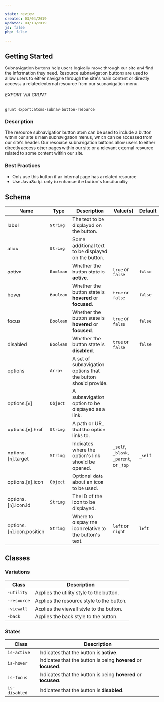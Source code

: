 ```yaml
---

state: review
created: 03/04/2019
updated: 03/18/2019
js: false
php: false

---
```


## Getting Started

Subnavigation buttons help users logically move through our site and find the information they need. Resource subnavigation buttons are used to allow users to either navigate through the site's main content or directly accesss a related external resource from our subnavigation menu.

###### EXPORT VIA GRUNT

```
grunt export:atoms-subnav-button-resource
```


### Description

The resource subnavigation button atom can be used to include a button within our site's main subnavigation menus, which can be accessed from our site's header. Our resource subnavigation buttons allow users to either directly access other pages within our site or a relevant external resource related to some content within our site.


### Best Practices

- Only use this button if an internal page has a related resource
- Use JavaScript only to enhance the button's functionality


## Schema

| Name                          | Type      | Description                                                     | Value(s)                                | Default     |
|-------------------------------|-----------|-----------------------------------------------------------------|-----------------------------------------|-------------|
| label                         | `String`  | The text to be displayed on the button.                         |                                         |             |
| alias                         | `String`  | Some additional text to be displayed on the button.             |                                         |             |
| active                        | `Boolean` | Whether the button state is **active**.                         | `true` or `false`                       | `false`     |
| hover                         | `Boolean` | Whether the button state is **hovered** or **focused**.         | `true` or `false`                       | `false`     |
| focus                         | `Boolean` | Whether the button state is **hovered** or **focused**.         | `true` or `false`                       | `false`     |
| disabled                      | `Boolean` | Whether the button state is **disabled**.                       | `true` or `false`                       | `false`     |
| options                       | `Array`   | A set of subnavigation options that the button should provide.  |                                         |             |
| options.[`n`]                 | `Object`  | A subnavigation option to be displayed as a link.               |                                         |             |
| options.[`n`].href            | `String`  | A path or URL that the option links to.                         |                                         |             |
| options.[`n`].target          | `String`  | Indicates where the option's link should be opened.             | `_self`, `_blank`, `_parent`, or `_top` | `_self`     |
| options.[`n`].icon            | `Object`  | Optional data about an icon to be used.                         |                                         |             |
| options.[`n`].icon.id         | `String`  | The ID of the icon to be displayed.                             |                                         |             |
| options.[`n`].icon.position   | `String`  | Where to display the icon relative to the button's text.        | `left` or `right`                       | `left`      |


## Classes

### Variations

| Class           | Description                                     |
|-----------------|-------------------------------------------------|
| `-utility`      | Applies the utility style to the button.        |
| `-resource`     | Applies the resource style to the button.       |
| `-viewall`      | Applies the viewall style to the button.        |
| `-back`         | Applies the back style to the button.           |

### States

| Class             | Description                                                           |
|-------------------|-----------------------------------------------------------------------|
| `is-active`       | Indicates that the button is **active**.                              |
| `is-hover`        | Indicates that the button is being **hovered** or **focused**.        |
| `is-focus`        | Indicates that the button is being **hovered** or **focused**.        |
| `is-disabled`     | Indicates that the button is **disabled**.                            |
